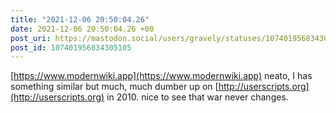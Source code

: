 ```yaml
---
title: "2021-12-06 20:50:04.26"
date: 2021-12-06 20:50:04.26 +00
post_uri: https://mastodon.social/users/gravely/statuses/107401956834305105
post_id: 107401956834305105
---
```

[https://www.modernwiki.app](https://www.modernwiki.app) neato, I has something similar but much, much dumber up on [http://userscripts.org](http://userscripts.org) in 2010. nice to see that war never changes.


